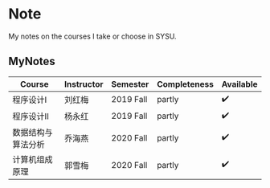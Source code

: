 # Note

My notes on the courses I take or choose in SYSU.

## MyNotes

| Course             | Instructor | Semester  | Completeness | Available          |
| ------------------ | ---------- | --------- | ------------ | ------------------ |
| 程序设计I          | 刘红梅     | 2019 Fall | partly       | :heavy_check_mark: |
| 程序设计II         | 杨永红     | 2019 Fall | partly       | :heavy_check_mark: |
| 数据结构与算法分析 | 乔海燕     | 2020 Fall | partly       | :heavy_check_mark: |
| 计算机组成原理     | 郭雪梅     | 2020 Fall | partly       | :heavy_check_mark: |


